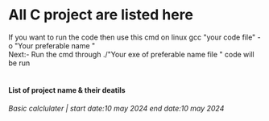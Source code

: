 <h1>All C project are listed here </h1>

If you want to run the code then use this cmd on linux gcc "your code file" -o "Your preferable name "
<br>Next:- Run the cmd through ./"Your exe of preferable name file " code will be run <br>
<br><h4>List of project name & their deatils </h4>
<h6>Basic calclulater | start date:10 may 2024 end date:10 may 2024</h6>
